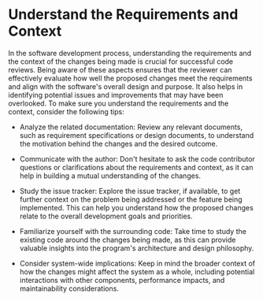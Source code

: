 # Understand the Requirements and Context

In the software development process, understanding the requirements and the context of the changes being made is crucial for successful code reviews. Being aware of these aspects ensures that the reviewer can effectively evaluate how well the proposed changes meet the requirements and align with the software's overall design and purpose. It also helps in identifying potential issues and improvements that may have been overlooked. To make sure you understand the requirements and the context, consider the following tips:

- Analyze the related documentation: Review any relevant documents, such as requirement specifications or design documents, to understand the motivation behind the changes and the desired outcome.

- Communicate with the author: Don't hesitate to ask the code contributor questions or clarifications about the requirements and context, as it can help in building a mutual understanding of the changes.

- Study the issue tracker: Explore the issue tracker, if available, to get further context on the problem being addressed or the feature being implemented. This can help you understand how the proposed changes relate to the overall development goals and priorities.

- Familiarize yourself with the surrounding code: Take time to study the existing code around the changes being made, as this can provide valuable insights into the program's architecture and design philosophy.

- Consider system-wide implications: Keep in mind the broader context of how the changes might affect the system as a whole, including potential interactions with other components, performance impacts, and maintainability considerations.